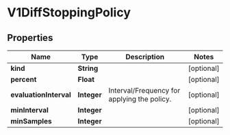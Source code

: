 
# V1DiffStoppingPolicy

## Properties
Name | Type | Description | Notes
------------ | ------------- | ------------- | -------------
**kind** | **String** |  |  [optional]
**percent** | **Float** |  |  [optional]
**evaluationInterval** | **Integer** | Interval/Frequency for applying the policy. |  [optional]
**minInterval** | **Integer** |  |  [optional]
**minSamples** | **Integer** |  |  [optional]




